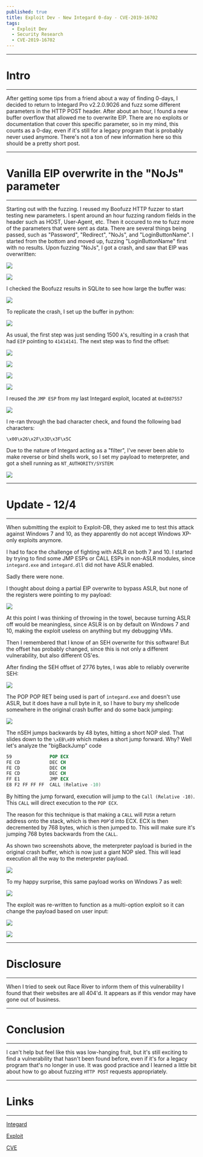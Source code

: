 ```yaml
---
published: true
title: Exploit Dev - New Integard 0-day - CVE-2019-16702
tags:
  - Exploit Dev
  - Security Research
  - CVE-2019-16702
---
```


-----
# Intro
-----
After getting some tips from a friend about a way of finding 0-days, I decided to return to Integard Pro v2.2.0.9026 and fuzz some different parameters in the HTTP POST header. After about an hour, I found a new buffer overflow that allowed me to overwrite EIP. There are no exploits or documentation that cover this specific parameter, so in my mind, this counts as a 0-day, even if it's still for a legacy program that is probably never used anymore. There's not a ton of new information here so this should be a pretty short post.

-----
# Vanilla EIP overwrite in the "NoJs" parameter
-----
Starting out with the fuzzing. I reused my Boofuzz HTTP fuzzer to start testing new parameters. I spent around an hour fuzzing random fields in the header such as HOST, User-Agent, etc. Then it occured to me to fuzz more of the parameters that were sent as data. There are several things being passed, such as "Password", "Redirect", "NoJs", and "LoginButtonName". I started from the bottom and moved up, fuzzing "LoginButtonName" first with no results. Upon fuzzing "NoJs", I got a crash, and saw that EIP was overwritten:

![]({{site.baseurl}}/assets/images/integard_nojs/01.png)

![]({{site.baseurl}}/assets/images/integard_nojs/02.png)

I checked the Boofuzz results in SQLite to see how large the buffer was:

![]({{site.baseurl}}/assets/images/integard_nojs/03.png)

To replicate the crash, I set up the buffer in python:

![]({{site.baseurl}}/assets/images/integard_nojs/04.png)

As usual, the first step was just sending 1500 `A`'s, resulting in a crash that had `EIP` pointing to `41414141`. The next step was to find the offset:

![]({{site.baseurl}}/assets/images/integard_nojs/05.png)

![]({{site.baseurl}}/assets/images/integard_nojs/06.png)

![]({{site.baseurl}}/assets/images/integard_nojs/07.png)

![]({{site.baseurl}}/assets/images/integard_nojs/08.png)

I reused the `JMP ESP` from my last Integard exploit, located at `0xE087557`

![]({{site.baseurl}}/assets/images/integard_nojs/09.png)

I re-ran through the bad character check, and found the following bad characters:

`\x00\x26\x2F\x3D\x3F\x5C`

Due to the nature of Integard acting as a "filter", I've never been able to make reverse or bind shells work, so I set my payload to meterpreter, and got a shell running as `NT_AUTHORITY/SYSTEM`:

![]({{site.baseurl}}/assets/images/integard_nojs/10.png)

-----
# Update - 12/4
-----
When submitting the exploit to Exploit-DB, they asked me to test this attack against Windows 7 and 10, as they apparently do not accept Windows XP-only exploits anymore.

I had to face the challenge of fighting with ASLR on both 7 and 10. I started by trying to find some JMP ESPs or CALL ESPs in non-ASLR modules, since `integard.exe` and `integard.dll` did not have ASLR enabled.

Sadly there were none.

I thought about doing a partial EIP overwrite to bypass ASLR, but none of the registers were pointing to my payload:

![](https://cdn.discordapp.com/attachments/648919825640325121/651867804324200488/unknown.png)

At this point I was thinking of throwing in the towel, because turning ASLR off would be meaningless, since ASLR is on by default on Windows 7 and 10, making the exploit useless on anything but my debugging VMs.

Then I remembered that I know of an SEH overwrite for this software! But the offset has probably changed, since this is not only a different vulnerability, but also different OS'es.

After finding the SEH offset of 2776 bytes, I was able to reliably overwrite SEH:

![](https://cdn.discordapp.com/attachments/648919825640325121/651879229734256770/unknown.png)

The POP POP RET being used is part of `integard.exe` and doesn't use ASLR, but it does have a null byte in it, so I have to bury my shellcode somewhere in the original crash buffer and do some back jumping:

![](https://i.imgur.com/5w01Oe9.png)

The nSEH jumps backwards by 48 bytes, hitting a short NOP sled. That slides down to the `\xEB\x09` which makes a short jump forward. Why? Well let's analyze the "bigBackJump" code

```nasm
59              POP ECX
FE CD           DEC CH
FE CD           DEC CH
FE CD           DEC CH
FF E1           JMP ECX
E8 F2 FF FF FF  CALL (Relative -10)
```

By hitting the jump forward, execution will jump to the `Call (Relative -10)`. This `CALL` will direct execution to the `POP ECX`.

The reason for this technique is that making a `CALL` will `PUSH` a return address onto the stack, which is then `POP`'d into ECX. ECX is then decremented by 768 bytes, which is then jumped to. This will make sure it's jumping 768 bytes backwards from the `CALL`.

As shown two screenshots above, the meterpreter payload is buried in the original crash buffer, which is now just a giant NOP sled. This will lead execution all the way to the meterpreter payload.

![](https://cdn.discordapp.com/attachments/648919825640325121/651879774108516362/unknown.png)

To my happy surprise, this same payload works on Windows 7 as well:

![](https://cdn.discordapp.com/attachments/648919825640325121/651889071681044511/unknown.png)

The exploit was re-written to function as a multi-option exploit so it can change the payload based on user input:

![](https://i.imgur.com/eYosc1I.png)

![](https://i.imgur.com/MDQdaLH.png)

-----
# Disclosure
-----
When I tried to seek out Race River to inform them of this vulnerability I found that their websites are all 404'd. It appears as if this vendor may have gone out of business.

-----
# Conclusion
-----
I can't help but feel like this was low-hanging fruit, but it's still exciting to find a vulnerability that hasn't been found before, even if it's for a legacy program that's no longer in use. It was good practice and I learned a little bit about how to go about fuzzing `HTTP POST` requests appropriately.

-----
# Links
-----
[Integard](http://www.tucows.com/preview/519612/Integard-Home)

[Exploit](https://github.com/purpl3-f0x/exploit-dev/blob/master/nojs_integard.py)

[CVE](https://cve.mitre.org/cgi-bin/cvename.cgi?name=CVE-2019-16702)
